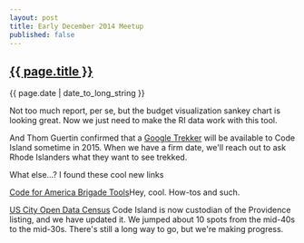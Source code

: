 ```yaml
---
layout: post
title: Early December 2014 Meetup
published: false
---
```


<h2><a href="{{ page.url }}">{{ page.title }}</a></h2>

{{ page.date | date_to_long_string }}

Not too much report, per se, but the budget visualization sankey chart is looking great. Now we just need to make the RI data work with this tool. 

And Thom Guertin confirmed that a [Google Trekker](https://www.google.com/maps/about/partners/streetview/trekker/) will be available to Code Island sometime in 2015. When we have a firm date, we'll reach out to ask Rhode Islanders what they want to see trekked.

What else...? I found these cool new links

[Code for America Brigade Tools](http://www.codeforamerica.org/brigade/tools)Hey, cool. How-tos and such. 

[US City Open Data Census](http://us-city.census.okfn.org/) Code Island is now custodian of the Providence listing, and we have updated it. We jumped about 10 spots from the mid-40s to the mid-30s. There's still a long way to go, but we're making progress.
